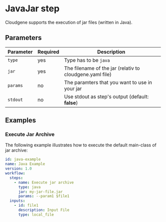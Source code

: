# JavaJar step

Cloudgene supports the execution of jar files (written in Java).

## Parameters

| Parameter | Required | Description |
| --- | --- | --- |
| `type` | yes | Type has to be `java` |
| `jar` | yes | The filename of the jar (relativ to cloudgene.yaml file) |
| `params` | no | The paramters that you want to use in your jar |
| `stdout` | no | Use stdout as step's output (default: **false**) |


## Examples

### Execute Jar Archive

 The following example illustrates how to execute the default main-class of jar archive:

```yaml
id: java-example
name: Java Example
version: 1.0
workflow:
  steps:
    - name: Execute jar archive
      type: java
      jar: my-jar-file.jar
      params: --param1 $file1
  inputs:
    - id: file1
      description: Input File
      type: local_file
```
